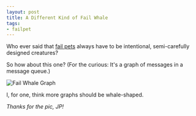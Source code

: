```yaml
---
layout: post
title: A Different Kind of Fail Whale
tags:
- failpet
---
```


Who ever said that [fail pets](/tag/failpet) always have to be intentional, semi-carefully designed creatures?

So how about this one? (For the curious: It's a graph of messages in a message queue.)

![Fail Whale Graph](/media/2012/fail-whale-graph.png)

I, for one, think more graphs should be whale-shaped.

<em>Thanks for the pic, JP!</em>